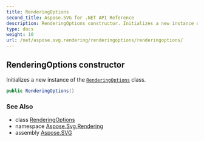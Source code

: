 ```yaml
---
title: RenderingOptions
second_title: Aspose.SVG for .NET API Reference
description: RenderingOptions constructor. Initializes a new instance of the RenderingOptions class
type: docs
weight: 10
url: /net/aspose.svg.rendering/renderingoptions/renderingoptions/
---
```

## RenderingOptions constructor

Initializes a new instance of the [`RenderingOptions`](../) class.

```csharp
public RenderingOptions()
```

### See Also

* class [RenderingOptions](../)
* namespace [Aspose.Svg.Rendering](../../renderingoptions/)
* assembly [Aspose.SVG](../../../)
